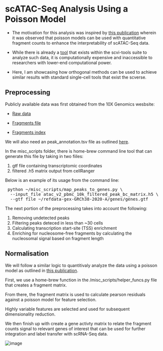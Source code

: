 # scATAC-Seq Analysis Using a Poisson Model

- The motivation for this analysis was inspired by [this publication](https://www.nature.com/articles/s41592-023-02112-6) wherein it was observed that poisson models can be used with quantitative fragment counts to enhance the interpretability of scATAC-Seq data.

- While there is already a [tool](https://docs.scvi-tools.org/en/stable/tutorials/notebooks/atac/PoissonVI.html) that exists within the scvi-tools suite to analyze such data, it is computationally expensive and inaccessible to researchers with lower-end computational power.

- Here, I am showcasing how orthogonal methods can be used to achieve similar results with standard single-cell tools that exist the scverse.

## Preprocessing

Publicly available data was first obtained from the 10X Genomics wesbsite:

- [Raw data](https://cf.10xgenomics.com/samples/cell-atac/2.1.0/10k_pbmc_ATACv2_nextgem_Chromium_Controller/10k_pbmc_ATACv2_nextgem_Chromium_Controller_filtered_peak_bc_matrix.h5)

- [Fragments file](https://cf.10xgenomics.com/samples/cell-atac/2.1.0/10k_pbmc_ATACv2_nextgem_Chromium_Controller/10k_pbmc_ATACv2_nextgem_Chromium_Controller_fragments.tsv.gz)

- [Fragments index](https://cf.10xgenomics.com/samples/cell-atac/2.1.0/10k_pbmc_ATACv2_nextgem_Chromium_Controller/10k_pbmc_ATACv2_nextgem_Chromium_Controller_fragments.tsv.gz.tbi)

We will also need an peak_annotation.tsv file as outlined [here](https://www.10xgenomics.com/support/software/cell-ranger-atac/latest/analysis/peak-annotations).

In the misc_scripts folder, there is home-brew command line tool that can generate this file by taking in two fiiles:

1. gtf file containing transcriptomic coordinates
2. filtered .h5 matrix output from cellRanger

Below is an example of its usage from the command line:

<pre> python ~/misc_scripts/map_peaks_to_genes.py \
  --input_file atac_v2_pbmc_10k_filtered_peak_bc_matrix.h5 \ 
  --gtf_file ~/refdata-gex-GRCh38-2020-A/genes/genes.gtf </pre>

The next portion of the preprocessing takes into account the following:

1. Removing undetected peaks
2. Filtering peaks deteced in less than ~30 cells
3. Calculating transcription start-site (TSS) enrichment
4. Enriching for nucleosome-free fragments by calculating the nucleosomal signal based on fragment length

## Normalisation

We will follow a similar logic to quantitivaly analyze the data using a poisson model as outlined in [this publication](https://www.nature.com/articles/s41592-023-02112-6).

First, we use a home-brew function in the /misc_scripts/helper_funcs.py file that creates a fragment matrix.

From there, the fragment matrix is used to calculate pearson residuals against a poisson model for feature selection.

Highly variable features are selected and used for subsequent dimensionality reduction.

We then finish up with create a gene activty matrix to relate the fragment counts signal to relevant genes of interest that can be used for further integration and label transfer with scRNA-Seq data. 

![image](https://github.com/user-attachments/assets/91fd428c-950a-43ba-b2c7-6f70cd2dd27a)


